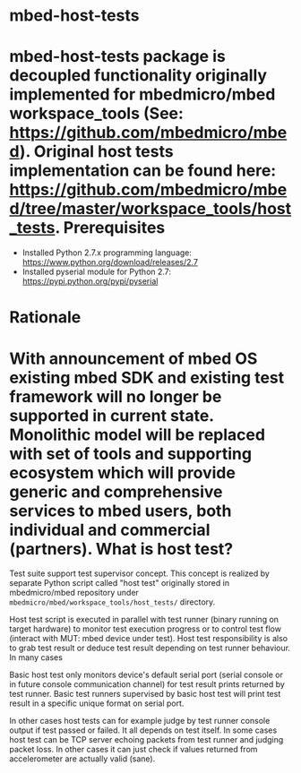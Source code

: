 # mbed-host-tests

mbed-host-tests package is decoupled functionality originally implemented for mbedmicro/mbed workspace_tools (See: https://github.com/mbedmicro/mbed). 
Original host tests implementation can be found here: https://github.com/mbedmicro/mbed/tree/master/workspace_tools/host_tests. 
Prerequisites
=====

* Installed Python 2.7.x programming language: https://www.python.org/download/releases/2.7
* Installed pyserial module for Python 2.7: https://pypi.python.org/pypi/pyserial

Rationale
====
With announcement of mbed OS existing mbed SDK and existing test framework will no longer be supported in current state. Monolithic model will be replaced with set of tools and supporting ecosystem which will provide generic and comprehensive services to mbed users, both individual and commercial (partners).
What is host test?
====
Test suite support test supervisor concept. This concept is realized by separate Python script called "host test" originally stored in mbedmicro/mbed repository under ```mbedmicro/mbed/workspace_tools/host_tests/``` directory. 

Host test script is executed in parallel with test runner (binary running on target hardware) to monitor test execution progress or to control test flow (interact with MUT: mbed device under test). Host test responsibility is also to grab test result or deduce test result depending on test runner behaviour. In many cases  

Basic host test only monitors device's default serial port (serial console or in future console communication channel) for test result prints returned by test runner. Basic test runners supervised by basic host test will print test result in a specific unique format on serial port.

In other cases host tests can for example judge by test runner console output if test passed or failed. It all depends on test itself. In some cases host test can be TCP server echoing packets from test runner and judging packet loss. In other cases it can just check if values returned from accelerometer are actually valid (sane).
